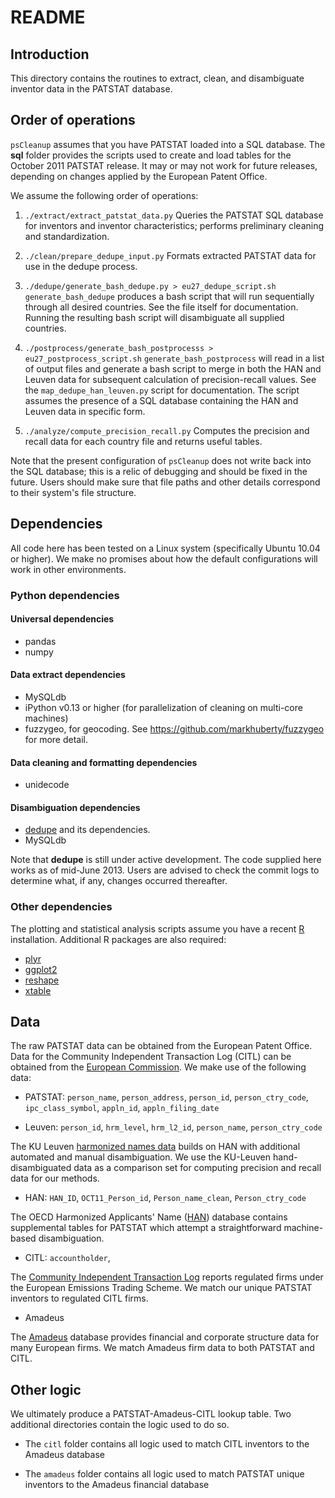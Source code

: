 README
=================

Introduction
---------------

This directory contains the routines to extract, clean, and disambiguate inventor data in the PATSTAT database. 


Order of operations
-------------------

`psCleanup` assumes that you have PATSTAT loaded into a SQL database. The **sql** folder provides the scripts used to create and load tables for the October 2011 PATSTAT release. It may or may not work for future releases, depending on changes applied by the European Patent Office.  

We assume the following order of operations:

1. `./extract/extract_patstat_data.py`
Queries the PATSTAT SQL database for inventors and inventor characteristics; performs preliminary cleaning and standardization.

2. `./clean/prepare_dedupe_input.py`
Formats extracted PATSTAT data for use in the dedupe process.

3. `./dedupe/generate_bash_dedupe.py > eu27_dedupe_script.sh`
`generate_bash_dedupe` produces a bash script that will run
sequentially through all desired countries. See the file itself for
documentation. Running the resulting bash script will disambiguate all
supplied countries.

4. `./postprocess/generate_bash_postprocesss > eu27_postprocess_script.sh` 
`generate_bash_postprocess` will read in a list of output files and
generate a bash script to merge in both the HAN and Leuven data for
subsequent calculation of precision-recall values. See the
`map_dedupe_han_leuven.py` script for documentation. The script
assumes the presence of a SQL database containing the HAN and Leuven
data in specific form.

5. `./analyze/compute_precision_recall.py`
Computes the precision and recall data for each country file and returns useful tables.

Note that the present configuration of `psCleanup` does not write back
into the SQL database; this is a relic of debugging and should be
fixed in the future. Users should make sure that file paths and other
details correspond to their system's file structure.



Dependencies
--------------------

All code here has been tested on a Linux system (specifically
Ubuntu 10.04 or higher). We make no promises about how the default
configurations will work in other environments. 

### Python dependencies
#### Universal dependencies
- pandas
- numpy

#### Data extract dependencies
- MySQLdb
- iPython v0.13 or higher (for parallelization of cleaning on
multi-core machines)
- fuzzygeo, for geocoding. See https://github.com/markhuberty/fuzzygeo
for more detail. 

#### Data cleaning and formatting dependencies
- unidecode

#### Disambiguation dependencies
- [dedupe](https://github.com/open-city/dedupe) and its dependencies. 
- MySQLdb

Note that **dedupe** is still under active development. The code supplied here works as of mid-June 2013. Users are advised to check the commit logs to determine what, if any, changes occurred thereafter. 

### Other dependencies

The plotting and statistical analysis scripts assume you have a recent [R](http://r-project.org) installation. Additional R packages are also required:

- [plyr](http://plyr.had.co.nz/)
- [ggplot2](http://ggplot2.org/)
- [reshape](http://had.co.nz/reshape/)
- [xtable](http://cran.r-project.org/web/packages/xtable/index.html)

Data
---------------
The raw PATSTAT data can be obtained from the European Patent Office. Data for the Community Independent Transaction Log (CITL) can be obtained from the [European Commission](http://ec.europa.eu/environment/ets/). 
We make use of the following data:

- PATSTAT: `person_name`, `person_address`, `person_id`, `person_ctry_code`, `ipc_class_symbol`, `appln_id`, `appln_filing_date`

- Leuven: `person_id`, `hrm_level`, `hrm_l2_id`, `person_name`, `person_ctry_code`

The KU Leuven [harmonized names data](http://www.ecoom.be/en/EEE-PPAT) builds on HAN with additional automated and manual disambiguation. We use the KU-Leuven hand-disambiguated data as a comparison set for computing precision and recall data for our methods. 

- HAN: `HAN_ID`, `OCT11_Person_id`, `Person_name_clean`, `Person_ctry_code`

The OECD Harmonized Applicants' Name ([HAN](http://www.oecd.org/sti/inno/oecdpatentdatabases.htm)) database contains supplemental tables for PATSTAT which attempt a straightforward machine-based disambiguation.

- CITL: `accountholder`, 

The [Community Independent Transaction Log](http://ec.europa.eu/environment/ets/) reports regulated firms under the European Emissions Trading Scheme. We match our unique PATSTAT inventors to regulated CITL firms. 

- Amadeus

The [Amadeus](https://amadeus.bvdinfo.com/version-2013617/home.serv?product=amadeusneo) database provides financial and corporate structure data for many European firms. We match Amadeus firm data to both PATSTAT and CITL. 


Other logic
------------------------

We ultimately produce a PATSTAT-Amadeus-CITL lookup table. Two additional directories contain the logic used to do so.

- The `citl` folder contains all logic used to match CITL inventors to the Amadeus database

- The `amadeus` folder contains all logic used to match PATSTAT unique inventors to the Amadeus financial database
